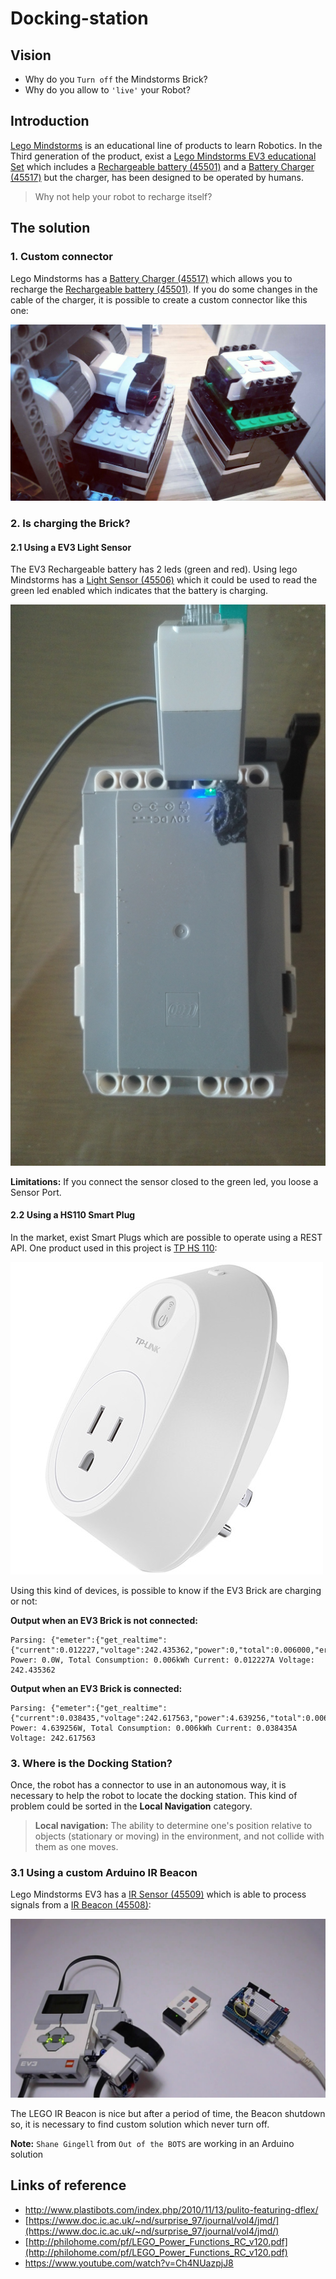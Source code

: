 # Docking-station

## Vision

- Why do you `Turn off` the Mindstorms Brick?
- Why do you allow to `'live'` your Robot?

## Introduction

[Lego Mindstorms](https://www.lego.com/en-us/mindstorms/) is an educational line of products to learn Robotics.
In the Third generation of the product, exist a [Lego Mindstorms EV3 educational Set](https://education.lego.com/en-us/products/lego-mindstorms-education-ev3-core-set-/5003400)
which includes a [Rechargeable battery (45501)](https://shop.lego.com/en-US/EV3-Rechargeable-DC-Battery-45501) and 
a [Battery Charger (45517)](https://shop.lego.com/en-US/Transformer-10V-DC-45517) but the charger, has been 
designed to be operated by humans.

> Why not help your robot to recharge itself?

## The solution

### 1. Custom connector

Lego Mindstorms has a [Battery Charger (45517)](https://shop.lego.com/en-US/Transformer-10V-DC-45517) 
which allows you to recharge the [Rechargeable battery (45501)](https://shop.lego.com/en-US/EV3-Rechargeable-DC-Battery-45501). 
If you do some changes in the cable of the charger, it is possible to create a custom connector like this one:

![](./docs/images/connector.jpg)

### 2. Is charging the Brick?

#### 2.1 Using a EV3 Light Sensor

The EV3 Rechargeable battery has 2 leds (green and red). 
Using lego Mindstorms has a [Light Sensor (45506)](https://shop.lego.com/en-US/EV3-Color-Sensor-45506) 
which it could be used to read the green led enabled which indicates that the battery is charging. 

![](./docs/images/lightSensorReadingEV3Battery.jpg)

**Limitations:** If you connect the sensor closed to the green led, you loose a Sensor Port.

#### 2.2 Using a HS110 Smart Plug 

In the market, exist Smart Plugs which are possible to operate using a REST API.
One product used in this project is [TP HS 110](http://www.tp-link.com/us/products/details/cat-5516_HS110.html):

![](./docs/images/HS110.jpg)

Using this kind of devices, is possible to know if the EV3 Brick are charging or not:

**Output when an EV3 Brick is not connected:**

```
Parsing: {"emeter":{"get_realtime":{"current":0.012227,"voltage":242.435362,"power":0,"total":0.006000,"err_code":0}}}
Power: 0.0W, Total Consumption: 0.006kWh Current: 0.012227A Voltage: 242.435362
```

**Output when an EV3 Brick is connected:**

```
Parsing: {"emeter":{"get_realtime":{"current":0.038435,"voltage":242.617563,"power":4.639256,"total":0.006000,"err_code":0}}}
Power: 4.639256W, Total Consumption: 0.006kWh Current: 0.038435A Voltage: 242.617563
```

### 3. Where is the Docking Station?

Once, the robot has a connector to use in an autonomous way, 
it is necessary to help the robot to locate the docking station. 
This kind of problem could be sorted in the **Local Navigation** category.

> **Local navigation:** The ability to determine one's position relative to objects (stationary or moving) in the environment, and not collide with them as one moves.

### 3.1 Using a custom Arduino IR Beacon

Lego Mindstorms EV3 has a [IR Sensor (45509)](https://shop.lego.com/en-US/EV3-Infrared-Sensor-45509) 
which is able to process signals from a [IR Beacon (45508)](https://shop.lego.com/en-US/EV3-Infrared-Beacon-45508):

![](./docs/images/arduinoIRBeacon.png)

The LEGO IR Beacon is nice but after a period of time, the Beacon shutdown so,
it is necessary to find custom solution which never turn off.

**Note:** `Shane Gingell` from `Out of the BOTS` are working in an Arduino solution

## Links of reference

- http://www.plastibots.com/index.php/2010/11/13/pulito-featuring-dflex/
- [https://www.doc.ic.ac.uk/~nd/surprise_97/journal/vol4/jmd/](https://www.doc.ic.ac.uk/~nd/surprise_97/journal/vol4/jmd/)
- [http://philohome.com/pf/LEGO_Power_Functions_RC_v120.pdf](http://philohome.com/pf/LEGO_Power_Functions_RC_v120.pdf)
- https://www.youtube.com/watch?v=Ch4NUazpjJ8

